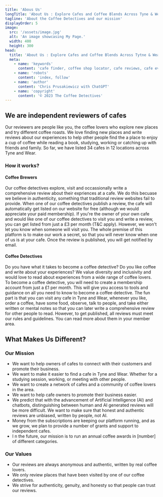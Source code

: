 ```yaml
---
title: 'Abous Us'
longTitle: 'About Us : Explore Cafes and Coffee Blends Across Tyne & Wear'
tagline: 'About the Coffee Detectives and our mission'
displayOrder: 5
image:
  src: '/assets/image.jpg'
  alt: 'An image showcasing My Page.'
  width: 400
  height: 300
head:
  title: 'About Us : Explore Cafes and Coffee Blends Across Tytne & Wear'
  meta:
    - name: 'keywords'
      content: 'cafe finder, coffee shop locator, cafe reviews, cafe events, cafe news, speciality coffee, cafe blog, coffee culture'
    - name: 'robots'
      content: 'index, follow'
    - name: 'author'
      content: 'Chris Prusakiewicz with ChatGPT'
    - name: 'copyright'
      content: '© 2023 The Coffee Detectives'
---
```


## We are independent reviewers of cafes
<p>Our reviewers are people like you, the coffee lovers who explore new places and try different coffee roasts. We love finding new places and write reviews about our experiences to help other people find the a place to enjoy a cup of coffee while reading a book, studying, working or catching up with friends and family. So far, we have listed 34 cafes in 12 locations across Tyne and Wear.</p>

### How it works?
#### Coffee Brewers
<p>Our coffee detectives explore, visit and occassionally write a comprehensive review about their expriences at a cafe. We do this becuase we believe in authenticity, something that traditional review websites fail to provide. When one of our coffee detectives publish a review, the cafe will automatically get listed on our website for free (although we would appreciate your paid membership). If you're the owner of your own cafe and would like one of our coffee detectives to visit you and write a review, you can get listed from just a £3 per month (T&C apply). However, we won't let you know when someone will visit you. The whole premise of this platform is to make our work a secret, so that you will never know when one of us is at your cafe. Once the review is published, you will get notified by email.</p>

#### Coffee Detectives
<p>Do you have what it takes to become a coffee detective? Do you like coffee and write about your experiences? We value diversity and inclusivity and would love to read about experiences from a wide range of coffee lovers. To become a coffee detective, you will need to create a membership account from just a £1 per month. This will give you access to tools and guidance on all you need to know to become a coffee detective. The fun part is that you can visit any cafe in Tyne and Wear, whenever you like, order a coffee, have some food, observe, talk to people, and take either written or mental notes so that you can later write a comprehensive review for other people to read. However, to get published, all reviews must meet our rules and guidelines. You can read more about them in your member area.</p>

## What Makes Us Different?

### Our Mission
- We want to help owners of cafes to connect with their customers and promote their business.
- We want to make it easier to find a cafe in Tyne and Wear. Whether for a studying session, working, or meeting with other people.
- We want to create a network of cafes and a community of coffee lovers in the area.
- We want to help cafe owners to promote their business easier.
- We predict that with the advancement of Artificial Intelligence (AI) and chatbots, distinguishing between human and AI generated reviews will be more difficult. We want to make sure that honest and authentic reviews are unbiased, written by people, not AI.
- Money from the subscriptions are keeping our platform running, and as we grow, we plan to provide a number of grants and support to independent cafes.
- I n the future, our mission is to run an annual coffee awards in [number] of different categories.

### Our Values
- Our reviews are always anonymous and authentic, written by real coffee lovers.
- We only review places that have been visited by one of our coffee detectives.
- We strive for authenticity, genuity, and honesty so that people can trust our reviews.